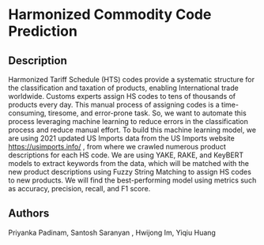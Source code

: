 # Harmonized Commodity Code Prediction

Description
-----------
Harmonized Tariff Schedule (HTS) codes provide a systematic structure for the classification and taxation of products, enabling International trade worldwide. Customs experts assign HS codes to tens of thousands of products every day. This manual process of assigning codes is a time-consuming, tiresome, and error-prone task. So, we want to automate this process leveraging machine learning to reduce errors in the classification process and reduce manual effort. 
To build this machine learning model, we are using 2021 updated US Imports data from the US Imports website  https://usimports.info/ , from where we crawled numerous product descriptions for each HS code. We are using YAKE, RAKE, and KeyBERT models to extract keywords from the data, which will be matched with the new product descriptions using Fuzzy String Matching to assign HS codes to new products. We will find the best-performing model using metrics such as accuracy, precision, recall, and F1 score. 

Authors
-----------
Priyanka Padinam, Santosh Saranyan , Hwijong Im, Yiqiu Huang

